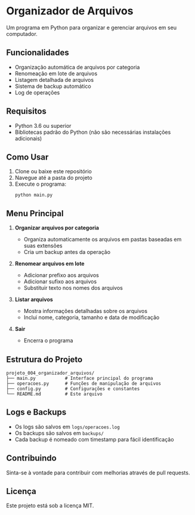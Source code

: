 # Organizador de Arquivos

Um programa em Python para organizar e gerenciar arquivos em seu computador.

## Funcionalidades

- Organização automática de arquivos por categoria
- Renomeação em lote de arquivos
- Listagem detalhada de arquivos
- Sistema de backup automático
- Log de operações

## Requisitos

- Python 3.6 ou superior
- Bibliotecas padrão do Python (não são necessárias instalações adicionais)

## Como Usar

1. Clone ou baixe este repositório
2. Navegue até a pasta do projeto
3. Execute o programa:
   ```
   python main.py
   ```

## Menu Principal

1. **Organizar arquivos por categoria**
   - Organiza automaticamente os arquivos em pastas baseadas em suas extensões
   - Cria um backup antes da operação

2. **Renomear arquivos em lote**
   - Adicionar prefixo aos arquivos
   - Adicionar sufixo aos arquivos
   - Substituir texto nos nomes dos arquivos

3. **Listar arquivos**
   - Mostra informações detalhadas sobre os arquivos
   - Inclui nome, categoria, tamanho e data de modificação

4. **Sair**
   - Encerra o programa

## Estrutura do Projeto

```
projeto_004_organizador_arquivos/
├── main.py           # Interface principal do programa
├── operacoes.py      # Funções de manipulação de arquivos
├── config.py         # Configurações e constantes
└── README.md         # Este arquivo
```

## Logs e Backups

- Os logs são salvos em `logs/operacoes.log`
- Os backups são salvos em `backups/`
- Cada backup é nomeado com timestamp para fácil identificação

## Contribuindo

Sinta-se à vontade para contribuir com melhorias através de pull requests.

## Licença

Este projeto está sob a licença MIT.
